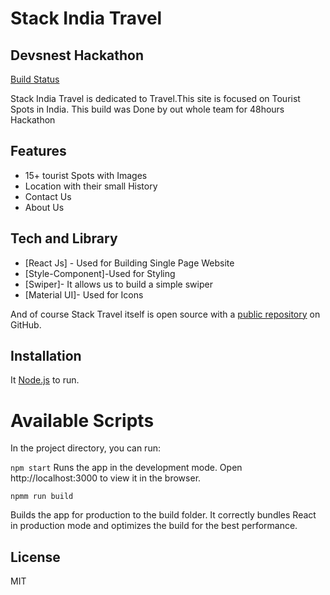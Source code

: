 # Stack India Travel
## Devsnest Hackathon



[Build Status](https://stackindia.netlify.app/) 

Stack India Travel is dedicated to Travel.This site is focused on Tourist Spots in India.
This build was Done by out whole team for 48hours Hackathon

## Features

- 15+ tourist Spots with Images
- Location with their small History
- Contact Us
- About Us


## Tech and Library 
- [React Js] - Used for Building Single Page Website
- [Style-Component]-Used for Styling
- [Swiper]- It allows us to build a simple swiper
- [Material UI]- Used for Icons


And of course Stack Travel itself is open source with a [public repository](https://github.com/geeknarendra/Devsnest_Hackathon_indian_tourism)
 on GitHub.

## Installation

It [Node.js](https://nodejs.org/) to run.

# Available Scripts
In the project directory, you can run:

```npm start```
Runs the app in the development mode.
Open http://localhost:3000 to view it in the browser.

```npmm run build```

Builds the app for production to the build folder.
It correctly bundles React in production mode and optimizes the build for the best performance.

## License

MIT

